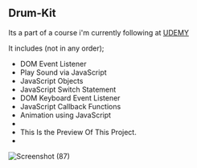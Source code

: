 ## Drum-Kit

Its a part of a course i'm currently following at [UDEMY](https://www.udemy.com/course/the-complete-web-development-bootcamp/)

It includes (not in any order);

- DOM Event Listener
- Play Sound via JavaScript
- JavaScript Objects
- JavaScript Switch Statement
- DOM Keyboard Event Listener
- JavaScript Callback Functions
- Animation using JavaScript
-
- This Is the Preview Of This Project.
- 
![Screenshot (87)](https://github.com/user-attachments/assets/0f3cd1a0-94b0-4c7e-acee-5327360f08dc)
